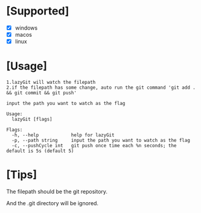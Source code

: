 
# [Supported]

 - [x] windows 
 - [x] macos 
 - [x] linux

# [Usage]

```
1.lazyGit will watch the filepath
2.if the filepath has some change, auto run the git command 'git add . && git commit && git push'

input the path you want to watch as the flag

Usage:
  lazyGit [flags]

Flags:
  -h, --help            help for lazyGit
  -p, --path string     input the path you want to watch as the flag
  -c, --pushCycle int   git push once time each %n seconds; the default is 5s (default 5)
```

# [Tips]

The filepath should be the git repository.

And the .git directory will be ignored.


